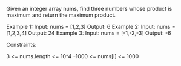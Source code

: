 Given an integer array nums, find three numbers whose product is maximum and
return the maximum product.


Example 1:
Input: nums = [1,2,3]
Output: 6
Example 2:
Input: nums = [1,2,3,4]
Output: 24
Example 3:
Input: nums = [-1,-2,-3]
Output: -6


Constraints:


3 <= nums.length <= 10^4
-1000 <= nums[i] <= 1000




